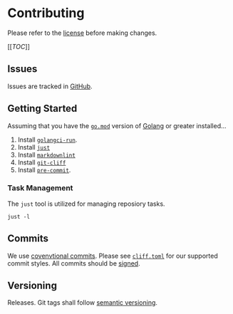 # Contributing

Please refer to the [license](LICENSE) before making changes.

[[_TOC_]]

## Issues

Issues are tracked in [GitHub](https://github.com/pedregon/scaffold/issues).

## Getting Started

Assuming that you have the [`go.mod`](go.mod) version of [Golang](https://go.dev/doc/install) or greater installed...

1. Install [`golangci-run`](https://golangci-lint.run/usage/install/).
2. Install [`just`](https://just.systems/man/en/chapter_2.html)
3. Install [`markdownlint`](https://github.com/igorshubovych/markdownlint-cli?tab=readme-ov-file#installation)
4. Install [`git-cliff`](https://git-cliff.org/docs/installation/pypi)
5. Install [`pre-commit`](https://pre-commit.com/#install).

### Task Management

The `just` tool is utilized for managing reposiory tasks.

```shell
just -l
```

## Commits

We use [covenvtional commits](https://www.conventionalcommits.org/).
Please see [`cliff.toml`](cliff.toml) for our supported commit styles.
All commits should be [signed](https://docs.github.com/en/authentication/managing-commit-signature-verification/signing-commits).

## Versioning

Releases. Git tags shall follow [semantic versioning](https://semver.org/).
